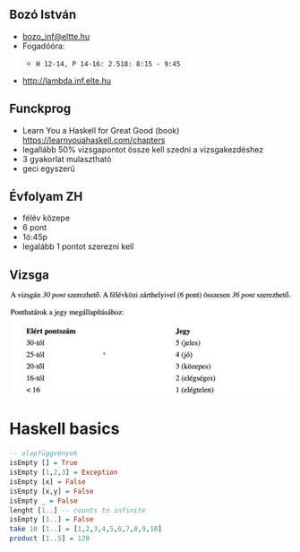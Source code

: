 ## Bozó István
- bozo_inf@eltte.hu
- Fogadóóra:
  -     H 12-14, P 14-16: 2.518: 8:15 - 9:45
- http://lambda.inf.elte.hu

## Funckprog
- Learn You a Haskell for Great Good (book) https://learnyouahaskell.com/chapters
- legallább 50% vizsgapontot össze kell szedni a vizsgakezdéshez
- 3 gyakorlat mulasztható
- geci egyszerű

## Évfolyam ZH
- félév közepe
- 6 pont
- 1ó:45p
- legalább 1 pontot szerezni kell
## Vizsga
![img.png](img.png)

# Haskell basics

```haskell
-- alapfüggvények
isEmpty [] = True
isEmpty [1,2,3] = Exception
isEmpty [x] = False
isEmpty [x,y] = False
isEmpty _ = False
lenght [1..] -- counts to infinite
isEmpty [1..] = False
take 10 [1..] = [1,2,3,4,5,6,7,8,9,10]
product [1..5] = 120
```